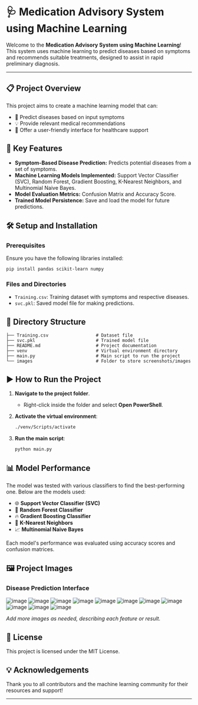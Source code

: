 
# 🩺 Medication Advisory System using Machine Learning

Welcome to the **Medication Advisory System using Machine Learning**! This system uses machine learning to predict diseases based on symptoms and recommends suitable treatments, designed to assist in rapid preliminary diagnosis.

---

## 📋 Project Overview

This project aims to create a machine learning model that can:

- 🧩 Predict diseases based on input symptoms
- 💡 Provide relevant medical recommendations
- 🧪 Offer a user-friendly interface for healthcare support

## 🚀 Key Features

- **Symptom-Based Disease Prediction:** Predicts potential diseases from a set of symptoms.
- **Machine Learning Models Implemented:** Support Vector Classifier (SVC), Random Forest, Gradient Boosting, K-Nearest Neighbors, and Multinomial Naive Bayes.
- **Model Evaluation Metrics:** Confusion Matrix and Accuracy Score.
- **Trained Model Persistence:** Save and load the model for future predictions.

## 🛠️ Setup and Installation

### Prerequisites

Ensure you have the following libraries installed:

```bash
pip install pandas scikit-learn numpy
```

### Files and Directories

- `Training.csv`: Training dataset with symptoms and respective diseases.
- `svc.pkl`: Saved model file for making predictions.

## 📂 Directory Structure

```plaintext
├── Training.csv                  # Dataset file
├── svc.pkl                       # Trained model file
├── README.md                     # Project documentation
├── venv                          # Virtual environment directory
├── main.py                       # Main script to run the project
└── images                        # Folder to store screenshots/images
```

## ▶️ How to Run the Project

1. **Navigate to the project folder**.
   - Right-click inside the folder and select **Open PowerShell**.

2. **Activate the virtual environment**:
   ```bash
   ./venv/Scripts/activate
   ```

3. **Run the main script**:
   ```bash
   python main.py
   ```

## 📊 Model Performance

The model was tested with various classifiers to find the best-performing one. Below are the models used:

- 🌐 **Support Vector Classifier (SVC)**
- 🌲 **Random Forest Classifier**
- 🔥 **Gradient Boosting Classifier**
- 📍 **K-Nearest Neighbors**
- 📈 **Multinomial Naive Bayes**

Each model's performance was evaluated using accuracy scores and confusion matrices.

## 🖼️ Project Images

### Disease Prediction Interface
![image](https://github.com/user-attachments/assets/1c597142-77b3-4d86-a368-07f6a0ad9a09)
![image](https://github.com/user-attachments/assets/c8e7d8b8-cad3-4b7b-92e0-b053ba1022ef)
![image](https://github.com/user-attachments/assets/93b3bf99-5454-4cd3-80b8-25780b6b109c)
![image](https://github.com/user-attachments/assets/a8e0dee4-bbde-4150-826b-5d9968dfe392)
![image](https://github.com/user-attachments/assets/aba53524-a0cb-4ca2-a849-b2203a59aafb)
![image](https://github.com/user-attachments/assets/228d7c6d-0b8b-4382-bacb-5f632103494d)
![image](https://github.com/user-attachments/assets/abcb65e1-ee1a-4ec7-b307-6a6d9e01a0e6)
![image](https://github.com/user-attachments/assets/e2118e26-29ae-49be-a46a-e1090026748b)
![image](https://github.com/user-attachments/assets/17491423-d9ca-4771-826e-7db651b6297f)
![image](https://github.com/user-attachments/assets/15344371-4c97-4f4c-ba76-333277a4ad43)
![image](https://github.com/user-attachments/assets/2c77c307-ccd1-4cee-82d3-d4d38a9bae06)









*Add more images as needed, describing each feature or result.*

## 📜 License

This project is licensed under the MIT License.

## 💡 Acknowledgements

Thank you to all contributors and the machine learning community for their resources and support!

---
